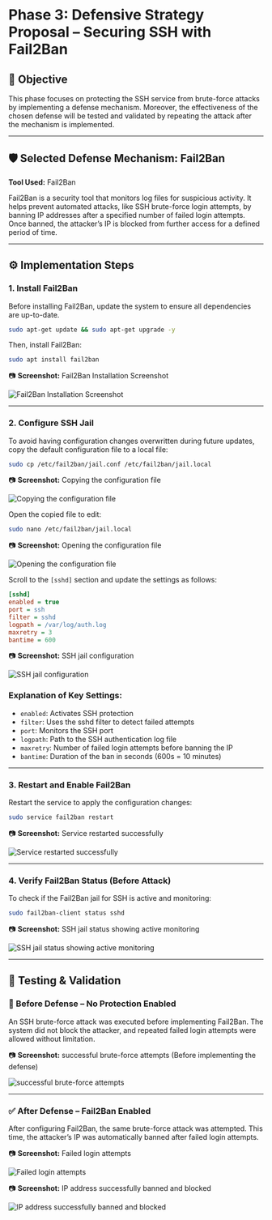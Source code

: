 # Phase 3: Defensive Strategy Proposal – Securing SSH with Fail2Ban

## 📌 Objective

This phase focuses on protecting the SSH service from brute-force attacks by implementing a defense mechanism. Moreover, the effectiveness of the chosen defense will be tested and validated by repeating the attack after the mechanism is implemented.

---

## 🛡️ Selected Defense Mechanism: Fail2Ban

**Tool Used:** Fail2Ban

Fail2Ban is a security tool that monitors log files for suspicious activity. It helps prevent automated attacks, like SSH brute-force login attempts, by banning IP addresses after a specified number of failed login attempts. Once banned, the attacker’s IP is blocked from further access for a defined period of time.

---

## ⚙️ Implementation Steps

### 1. Install Fail2Ban

Before installing Fail2Ban, update the system to ensure all dependencies are up-to-date.

```bash
sudo apt-get update && sudo apt-get upgrade -y
```

Then, install Fail2Ban:

```bash
sudo apt install fail2ban
```

📷 **Screenshot:** Fail2Ban Installation Screenshot

![Fail2Ban Installation Screenshot](https://github.com/jalsayid/Security-project/blob/a8eee4dd43cdfb4b6324600158eaad5f88705391/Phase3/screenshots/1-%20install%20Fail2ban.png)


---

### 2. Configure SSH Jail

To avoid having configuration changes overwritten during future updates, copy the default configuration file to a local file:

```bash
sudo cp /etc/fail2ban/jail.conf /etc/fail2ban/jail.local
```

📷 **Screenshot:** Copying the configuration file

![Copying the configuration file](https://github.com/jalsayid/Security-project/blob/a8eee4dd43cdfb4b6324600158eaad5f88705391/Phase3/screenshots/2-%20create%20a%20local%20copy%20of%20the%20configuration%20file.png)


Open the copied file to edit:

```bash
sudo nano /etc/fail2ban/jail.local
```

📷 **Screenshot:** Opening the configuration file

![Opening the configuration file](https://github.com/jalsayid/Security-project/blob/a8eee4dd43cdfb4b6324600158eaad5f88705391/Phase3/screenshots/3-%20Opening%20the%20configuration%20file.png)


Scroll to the `[sshd]` section and update the settings as follows:

```ini
[sshd]
enabled = true
port = ssh
filter = sshd
logpath = /var/log/auth.log
maxretry = 3
bantime = 600
```

📷 **Screenshot:** SSH jail configuration

![SSH jail configuration](https://github.com/jalsayid/Security-project/blob/a8eee4dd43cdfb4b6324600158eaad5f88705391/Phase3/screenshots/4-%20SSH%20jail%20configuration.png)


### Explanation of Key Settings:
- `enabled`: Activates SSH protection
- `filter`: Uses the sshd filter to detect failed attempts
- `port`: Monitors the SSH port
- `logpath`: Path to the SSH authentication log file
- `maxretry`: Number of failed login attempts before banning the IP
- `bantime`: Duration of the ban in seconds (600s = 10 minutes)

---

### 3. Restart and Enable Fail2Ban

Restart the service to apply the configuration changes:

```bash
sudo service fail2ban restart
```

📷 **Screenshot:** Service restarted successfully

![Service restarted successfully](https://github.com/jalsayid/Security-project/blob/10d0b3024f0da7590070cb69067245178786bce5/Phase3/screenshots/5-%20Service%20restarted%20successfully.png)


---

### 4. Verify Fail2Ban Status (Before Attack)

To check if the Fail2Ban jail for SSH is active and monitoring:

```bash
sudo fail2ban-client status sshd
```

📷 **Screenshot:** SSH jail status showing active monitoring

![SSH jail status showing active monitoring](https://github.com/jalsayid/Security-project/blob/bb7a2de3cb2df65feeef8bff98849766469cc07a/Phase3/screenshots/6-%20Verify%20Fail2Ban%20Status%20before%20the%20attack.png)


---

## 🔎 Testing & Validation

### 🚫 Before Defense – No Protection Enabled

An SSH brute-force attack was executed before implementing Fail2Ban. The system did not block the attacker, and repeated failed login attempts were allowed without limitation.

📷 **Screenshot:** successful brute-force attempts (Before implementing the defense)

![successful brute-force attempts](https://github.com/jalsayid/Security-project/blob/a87a69e9aa9367f09cd98f5b00672528299b6e53/Phase3/screenshots/7-%20successful%20brute-force%20attempts%20(before%20defense).png)


---

### ✅ After Defense – Fail2Ban Enabled

After configuring Fail2Ban, the same brute-force attack was attempted. This time, the attacker’s IP was automatically banned after failed login attempts.

📷 **Screenshot:** Failed login attempts  

![Failed login attempts](https://github.com/jalsayid/Security-project/blob/787d80aac202830d445e59588daca8667d176aec/Phase3/screenshots/8%20-%20Failed%20login%20attempts%20(After%20defense).png)

📷 **Screenshot:** IP address successfully banned and blocked

![IP address successfully banned and blocked](https://github.com/jalsayid/Security-project/blob/a1d24e013f1aa14396684499ca47376491c6efad/Phase3/screenshots/9-%20SSH%20jail%20status%20showing%20IP%20address%20successfully%20banned%20and%20blocked.png)

